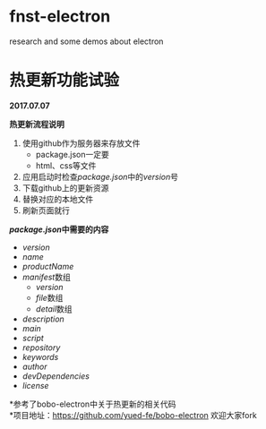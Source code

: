 # fnst-electron
research and some demos about electron

# 热更新功能试验
**2017.07.07**  

**热更新流程说明**
1. 使用github作为服务器来存放文件
   - package.json一定要
   - html、css等文件
2. 应用启动时检查*package.json*中的*version*号
3. 下载github上的更新资源
4. 替换对应的本地文件
5. 刷新页面就行

***package.json*中需要的内容**
- *version*
- *name*
- *productName*
- *manifest*数组
  - *version*
  - *file*数组
  - *detail*数组
- *description*
- *main*
- *script*
- *repository*
- *keywords* 
- *author*
- *devDependencies*
- *license*

*参考了bobo-electron中关于热更新的相关代码  
*项目地址：https://github.com/yued-fe/bobo-electron 欢迎大家fork
